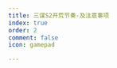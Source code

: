 ```yaml
---
title: 三谋S2开荒节奏-及注意事项
index: true
order: 2
comment: false
icon: gamepad

---
```


<!-- <PDF url="/pdf/三谋S2赛季-开荒节奏及注意事项.pdf" /> -->
<PDF url="http://49.232.195.167:801/pdf/三谋S2赛季-开荒节奏及注意事项.pdf"  />